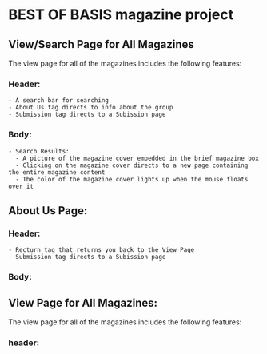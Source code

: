 # BEST OF BASIS magazine project

## View/Search Page for All Magazines

The view page for all of the magazines includes the following features:
  ### Header:
    - A search bar for searching
    - About Us tag directs to info about the group
    - Submission tag directs to a Subission page
  ### Body:
    - Search Results:
      - A picture of the magazine cover embedded in the brief magazine box
      - Clicking on the magazine cover directs to a new page containing the entire magazine content
      - The color of the magazine cover lights up when the mouse floats over it
## About Us Page:
  ### Header:
    - Recturn tag that returns you back to the View Page
    - Submission tag directs to a Subission page
  ### Body:
    
## View Page for All Magazines:
  The view page for all of the magazines includes the following features:
  ### header: 